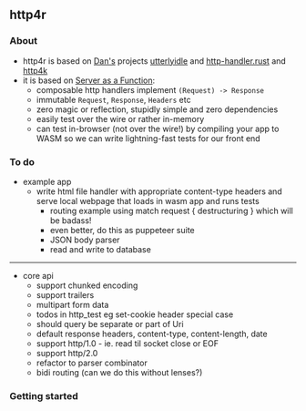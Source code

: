 ## http4r

### About

- http4r is based on [Dan's](https://github.com/bodar/) projects
  [utterlyidle](https://github.com/bodar/utterlyidle)
  and [http-handler.rust](https://github.com/danielbodart/http-handler.rust)
  and [http4k](https://www.http4k.org/) 
- it is based on [Server as a Function](https://monkey.org/~marius/funsrv.pdf):
  - composable http handlers implement `(Request) -> Response`
  - immutable `Request`, `Response`, `Headers` etc
  - zero magic or reflection, stupidly simple and zero dependencies
  - easily test over the wire or rather in-memory
  - can test in-browser (not over the wire!) by compiling your app to WASM so
    we can write lightning-fast tests for our front end

### To do

- example app
  - write html file handler with appropriate content-type headers and serve 
  local webpage that loads in wasm app and runs tests
    - routing example using match request { destructuring } which will be badass!
    - even better, do this as puppeteer suite
    - JSON body parser
    - read and write to database
---
- core api
  - support chunked encoding
  - support trailers
  - multipart form data
  - todos in http_test eg set-cookie header special case
  - should query be separate or part of Uri
  - default response headers, content-type, content-length, date
  - support http/1.0 - ie. read til socket close or EOF
  - support http/2.0
  - refactor to parser combinator
  - bidi routing (can we do this without lenses?)


### Getting started
